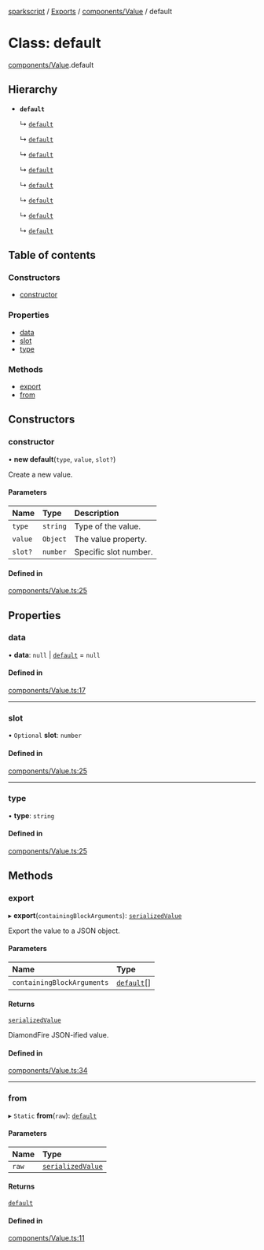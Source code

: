 [sparkscript](../README.md) / [Exports](../modules.md) / [components/Value](../modules/components_Value.md) / default

# Class: default

[components/Value](../modules/components_Value.md).default

## Hierarchy

- **`default`**

  ↳ [`default`](values_GameValue.default.md)

  ↳ [`default`](values_Location.default.md)

  ↳ [`default`](values_MinecraftItem.default.md)

  ↳ [`default`](values_Number.default.md)

  ↳ [`default`](values_Potion.default.md)

  ↳ [`default`](values_Text.default.md)

  ↳ [`default`](values_Variable.default.md)

  ↳ [`default`](values_Vector.default.md)

## Table of contents

### Constructors

- [constructor](components_Value.default.md#constructor)

### Properties

- [data](components_Value.default.md#data)
- [slot](components_Value.default.md#slot)
- [type](components_Value.default.md#type)

### Methods

- [export](components_Value.default.md#export)
- [from](components_Value.default.md#from)

## Constructors

### constructor

• **new default**(`type`, `value`, `slot?`)

Create a new value.

#### Parameters

| Name | Type | Description |
| :------ | :------ | :------ |
| `type` | `string` | Type of the value. |
| `value` | `Object` | The value property. |
| `slot?` | `number` | Specific slot number. |

#### Defined in

[components/Value.ts:25](https://github.com/UserUNP/sparkscript/blob/cae50c6/src/components/Value.ts#L25)

## Properties

### data

• **data**: ``null`` \| [`default`](components_DataStorage.default.md) = `null`

#### Defined in

[components/Value.ts:17](https://github.com/UserUNP/sparkscript/blob/cae50c6/src/components/Value.ts#L17)

___

### slot

• `Optional` **slot**: `number`

#### Defined in

[components/Value.ts:25](https://github.com/UserUNP/sparkscript/blob/cae50c6/src/components/Value.ts#L25)

___

### type

• **type**: `string`

#### Defined in

[components/Value.ts:25](https://github.com/UserUNP/sparkscript/blob/cae50c6/src/components/Value.ts#L25)

## Methods

### export

▸ **export**(`containingBlockArguments`): [`serializedValue`](../interfaces/components_Value.serializedValue.md)

Export the value to a JSON object.

#### Parameters

| Name | Type |
| :------ | :------ |
| `containingBlockArguments` | [`default`](components_Value.default.md)[] |

#### Returns

[`serializedValue`](../interfaces/components_Value.serializedValue.md)

DiamondFire JSON-ified value.

#### Defined in

[components/Value.ts:34](https://github.com/UserUNP/sparkscript/blob/cae50c6/src/components/Value.ts#L34)

___

### from

▸ `Static` **from**(`raw`): [`default`](components_Value.default.md)

#### Parameters

| Name | Type |
| :------ | :------ |
| `raw` | [`serializedValue`](../interfaces/components_Value.serializedValue.md) |

#### Returns

[`default`](components_Value.default.md)

#### Defined in

[components/Value.ts:11](https://github.com/UserUNP/sparkscript/blob/cae50c6/src/components/Value.ts#L11)
